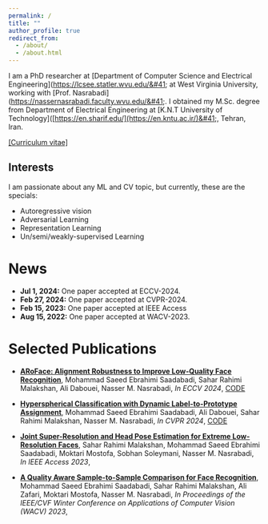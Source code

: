 ```yaml
---
permalink: /
title: ""
author_profile: true
redirect_from: 
  - /about/
  - /about.html
---
```

I am a PhD researcher at [Department of Computer Science and Electrical Engineering]&#40;https://lcsee.statler.wvu.edu/&#41; at West Virginia University, working with [Prof. Nasrabadi]&#40;https://nassernasrabadi.faculty.wvu.edu/&#41;. I obtained my M.Sc. degree from Department of Electrical Engineering at [K.N.T University of Technology]&#40;[https://en.sharif.edu/](https://en.kntu.ac.ir/)&#41;, Tehran, Iran.


[\[Curriculum vitae\]](images/cv.pdf)

Interests
----

I am passionate about any ML and CV topic, but currently, these are the specials:

- Autoregressive vision
- Adversarial Learning
- Representation Learning
- Un/semi/weakly-supervised Learning

News
======
- **Jul 1, 2024:** One paper accepted at ECCV-2024.
- **Feb 27, 2024:** One paper accepted at CVPR-2024.
- **Feb 15, 2023:** One paper accepted at IEEE Access
- **Aug 15, 2022:** One paper accepted at WACV-2023.

Selected Publications
======

- [**ARoFace: Alignment Robustness to Improve Low-Quality Face Recognition**](https://arxiv.org/abs/2407.14972),
Mohammad Saeed Ebrahimi Saadabadi, Sahar Rahimi Malakshan, Ali Dabouei, Nasser M. Nasrabadi,
_In ECCV 2024_, [CODE]([https://github.com/msed-Ebrahimi/DL2PA_CVPR24](https://github.com/msed-Ebrahimi/ARoFace))

- [**Hyperspherical Classification with Dynamic Label-to-Prototype Assignment**](https://arxiv.org/abs/2403.16937),
Mohammad Saeed Ebrahimi Saadabadi, Ali Dabouei, Sahar Rahimi Malakshan, Nasser M. Nasrabadi,
_In CVPR 2024_, [CODE](https://github.com/msed-Ebrahimi/DL2PA_CVPR24)

- [**Joint Super-Resolution and Head Pose Estimation for Extreme Low-Resolution Faces**](https://ieeexplore.ieee.org/stamp/stamp.jsp?arnumber=10034761),
Sahar Rahimi Malakshan, Mohammad Saeed Ebrahimi Saadabadi, Moktari Mostofa, Sobhan Soleymani, Nasser M. Nasrabadi,
_In IEEE Access 2023_,

- [**A Quality Aware Sample-to-Sample Comparison for Face Recognition**](https://openaccess.thecvf.com/content/WACV2023/html/Saadabadi_A_Quality_Aware_Sample-to-Sample_Comparison_for_Face_Recognition_WACV_2023_paper.html),
Mohammad Saeed Ebrahimi Saadabadi, Sahar Rahimi Malakshan, Ali Zafari, Moktari Mostofa, Nasser M. Nasrabadi,
_In Proceedings of the IEEE/CVF Winter Conference on Applications of Computer Vision (WACV) 2023_,

